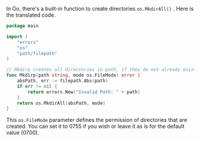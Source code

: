 In Go, there's a built-in function to create directories `os.MkdirAll()` . Here is the translated code.

```Go
package main

import (
	"errors"
	"os"
	"path/filepath"
)

// Mkdirp creates all directories in path, if they do not already exist.
func Mkdirp(path string, mode os.FileMode) error {
    absPath, err := filepath.Abs(path)
    if err != nil {
        return errors.New("Invalid Path: " + path)
    }
	return os.MkdirAll(absPath, mode)
}
```
This `os.FileMode` parameter defines the permission of directories that are created. You can set it to 0755 if you wish or leave it as is for the default value (0700).

